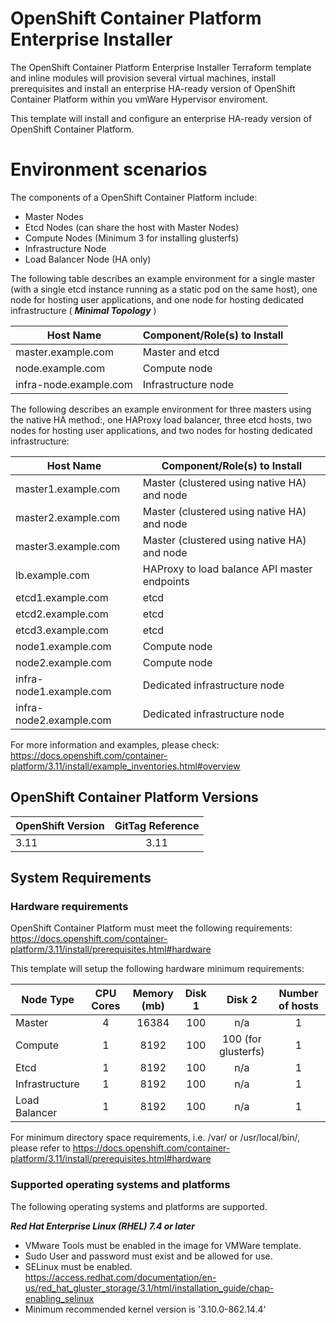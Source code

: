 # OpenShift Container Platform Enterprise Installer
The OpenShift Container Platform Enterprise Installer Terraform template and inline modules will provision several virtual machines, install prerequisites and install an enterprise HA-ready version of OpenShift Container Platform within you vmWare Hypervisor enviroment.

This template will install and configure an enterprise HA-ready version of OpenShift Container Platform.

# Environment scenarios

The components of a OpenShift Container Platform include:

- Master Nodes
- Etcd Nodes (can share the host with Master Nodes)
- Compute Nodes (Minimum 3 for installing glusterfs)
- Infrastructure Node
- Load Balancer Node (HA only)

The following table describes an example environment for a single master (with a single etcd instance running as a static pod on the same host), one node for hosting user applications, and one node for hosting dedicated infrastructure ( ***Minimal Topology*** )

| Host Name | Component/Role(s) to Install |
|------|------|
| master.example.com | Master and etcd |
| node.example.com | Compute node |
| infra-node.example.com | Infrastructure node |

The following describes an example environment for three masters using the native HA method:, one HAProxy load balancer, three etcd hosts, two nodes for hosting user applications, and two nodes for hosting dedicated infrastructure:

| Host Name | Component/Role(s) to Install |
|------|------|
| master1.example.com | Master (clustered using native HA) and node |
| master2.example.com | Master (clustered using native HA) and node |
| master3.example.com | Master (clustered using native HA) and node |
| lb.example.com | HAProxy to load balance API master endpoints |
| etcd1.example.com | etcd |
| etcd2.example.com | etcd |
| etcd3.example.com | etcd |
| node1.example.com | Compute node |
| node2.example.com | Compute node |
| infra-node1.example.com | Dedicated infrastructure node |
| infra-node2.example.com | Dedicated infrastructure node |

For more information and examples, please check: https://docs.openshift.com/container-platform/3.11/install/example_inventories.html#overview


## OpenShift Container Platform Versions

| OpenShift Version | GitTag Reference|
|------|:-------------:|
| 3.11 | 3.11 |

## System Requirements

### Hardware requirements

OpenShift Container Platform must meet the following requirements:
<https://docs.openshift.com/container-platform/3.11/install/prerequisites.html#hardware>

This template will setup the following hardware minimum requirements:

| Node Type | CPU Cores | Memory (mb) | Disk 1 | Disk 2 | Number of hosts | 
|------|:-------------:|:----:|:-----:|:-----:|:-----:|
| Master | 4 | 16384 | 100 | n/a | 1 |
| Compute | 1 | 8192 | 100 | 100 (for glusterfs) | 1 |
| Etcd  | 1 | 8192 | 100 | n/a | 1 |
| Infrastructure | 1 | 8192 | 100 | n/a | 1 |
| Load Balancer | 1 | 8192 | 100 | n/a | 1 |

For minimum directory space requirements, i.e. /var/ or /usr/local/bin/, 
please refer to https://docs.openshift.com/container-platform/3.11/install/prerequisites.html#hardware

### Supported operating systems and platforms

The following operating systems and platforms are supported.

***Red Hat Enterprise Linux (RHEL) 7.4 or later***

- VMware Tools must be enabled in the image for VMWare template.
- Sudo User and password must exist and be allowed for use.
- SELinux must be enabled. 
https://access.redhat.com/documentation/en-us/red_hat_gluster_storage/3.1/html/installation_guide/chap-enabling_selinux
- Minimum recommended kernel version is '3.10.0-862.14.4'
